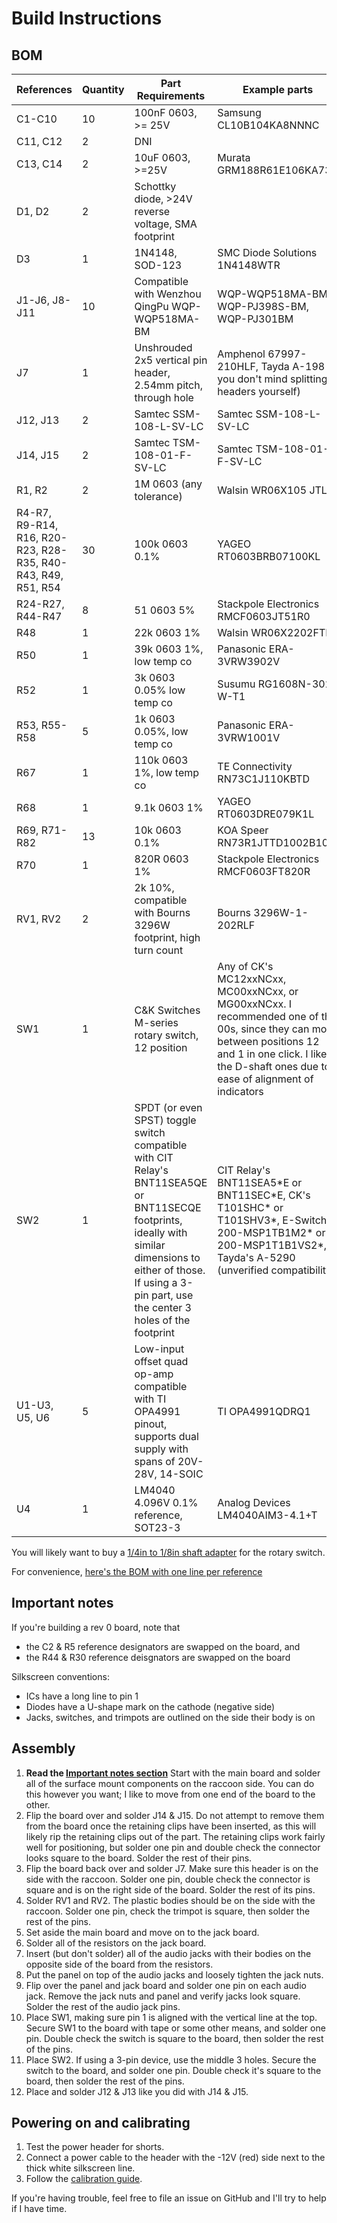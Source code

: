 # Build Instructions

## BOM

| References | Quantity | Part Requirements | Example parts |
| ---------- | -------- | ----------------- | ------------- |
| C1-C10 | 10 | 100nF 0603, >= 25V | Samsung CL10B104KA8NNNC |
| C11, C12   | 2        | DNI | |
| C13, C14   | 2        | 10uF 0603, >=25V | Murata GRM188R61E106KA73D |
| D1, D2     | 2        | Schottky diode, >24V reverse voltage, SMA footprint | | SS14 |
| D3         | 1        | 1N4148, SOD-123 | SMC Diode Solutions 1N4148WTR |
| J1-J6, J8-J11 | 10     | Compatible with Wenzhou QingPu WQP-WQP518MA-BM | WQP-WQP518MA-BM, WQP-PJ398S-BM, WQP-PJ301BM |
| J7         | 1        | Unshrouded 2x5 vertical pin header, 2.54mm pitch, through hole | Amphenol 67997-210HLF, Tayda A-198 (if you don't mind splitting headers yourself) |
| J12, J13   | 2        | Samtec SSM-108-L-SV-LC | Samtec SSM-108-L-SV-LC |
| J14, J15   | 2        | Samtec TSM-108-01-F-SV-LC | Samtec TSM-108-01-F-SV-LC |
| R1, R2     | 2        | 1M 0603 (any tolerance) | Walsin WR06X105 JTL |
| R4-R7, R9-R14, R16, R20-R23, R28-R35, R40-R43, R49, R51, R54 | 30 | 100k 0603 0.1% | YAGEO RT0603BRB07100KL |
| R24-R27, R44-R47 | 8 | 51 0603 5% | Stackpole Electronics RMCF0603JT51R0 |
| R48        | 1        | 22k 0603 1% | Walsin WR06X2202FTL |
| R50        | 1        | 39k 0603 1%, low temp co | Panasonic ERA-3VRW3902V |
| R52        | 1        | 3k 0603 0.05% low temp co | Susumu RG1608N-302-W-T1 |
| R53, R55-R58 | 5      | 1k 0603 0.05%, low temp co | Panasonic ERA-3VRW1001V |
| R67        | 1        | 110k 0603 1%, low temp co  | TE Connectivity RN73C1J110KBTD |
| R68        | 1        | 9.1k 0603 1% | YAGEO RT0603DRE079K1L |
| R69, R71-R82 | 13     | 10k 0603 0.1% | KOA Speer RN73R1JTTD1002B10 |
| R70        | 1        | 820R 0603 1%  | Stackpole Electronics RMCF0603FT820R |
| RV1, RV2   | 2        | 2k 10%, compatible with Bourns 3296W footprint, high turn count | Bourns 3296W-1-202RLF |
| SW1        | 1        | C&K Switches M-series rotary switch, 12 position | Any of CK's MC12xxNCxx, MC00xxNCxx, or MG00xxNCxx. I recommended one of the 00s, since they can move between positions 12 and 1 in one click. I like the D-shaft ones due to ease of alignment of indicators |
| SW2        | 1        | SPDT (or even SPST) toggle switch compatible with CIT Relay's BNT11SEA5QE or BNT11SECQE footprints, ideally with similar dimensions to either of those. If using a 3-pin part, use the center 3 holes of the footprint | CIT Relay's BNT11SEA5\*E or BNT11SEC\*E, CK's T101SHC\* or T101SHV3\*, E-Switch's 200-MSP1TB1M2\* or 200-MSP1T1B1VS2\*, Tayda's A-5290 (unverified compatibility)
| U1-U3, U5, U6 | 5     | Low-input offset quad op-amp compatible with TI OPA4991 pinout, supports dual supply with spans of 20V-28V, 14-SOIC | TI OPA4991QDRQ1 |
| U4         | 1        | LM4040 4.096V 0.1% reference, SOT23-3 | Analog Devices LM4040AIM3-4.1+T |

You will likely want to buy a [1/4in to 1/8in shaft adapter](https://www.amplifiedparts.com/products/potentiometer-adapter-sleeve-converts-125-shaft-14) for the rotary switch.

For convenience, [here's the BOM with one line per reference](placement_bom.md)

## Important notes

If you're building a rev 0 board, note that
- the C2 & R5 reference designators are swapped on the board, and
- the R44 & R30 reference deisgnators are swapped on the board

Silkscreen conventions:
- ICs have a long line to pin 1
- Diodes have a U-shape mark on the cathode (negative side)
- Jacks, switches, and trimpots are outlined on the side their body is on

## Assembly

1. **Read the [Important notes section](#important-notes)** Start with the main board and solder all of the surface mount components on the raccoon side. You can do this however you want; I like to move from one end of the board to the other.
1. Flip the board over and solder J14 & J15. Do not attempt to remove them from the board once the retaining clips have been inserted, as this will likely rip the retaining clips out of the part. The retaining clips work fairly well for positioning, but solder one pin and double check the connector looks square to the board. Solder the rest of their pins.
1. Flip the board back over and solder J7. Make sure this header is on the side with the raccoon. Solder one pin, double check the connector is square and is on the right side of the board. Solder the rest of its pins.
1. Solder RV1 and RV2. The plastic bodies should be on the side with the raccoon. Solder one pin, check the trimpot is square, then solder the rest of the pins.
1. Set aside the main board and move on to the jack board.
1. Solder all of the resistors on the jack board.
1. Insert (but don't solder) all of the audio jacks with their bodies on the opposite side of the board from the resistors.
1. Put the panel on top of the audio jacks and loosely tighten the jack nuts.
1. Flip over the panel and jack board and solder one pin on each audio jack. Remove the jack nuts and panel and verify jacks look square. Solder the rest of the audio jack pins.
1. Place SW1, making sure pin 1 is aligned with the vertical line at the top. Secure SW1 to the board with tape or some other means, and solder one pin. Double check the switch is square to the board, then solder the rest of the pins.
1. Place SW2. If using a 3-pin device, use the middle 3 holes. Secure the switch to the board, and solder one pin. Double check it's square to the board, then solder the rest of the pins.
1. Place and solder J12 & J13 like you did with J14 & J15.

## Powering on and calibrating

1. Test the power header for shorts.
1. Connect a power cable to the header with the -12V (red) side next to the thick white silkscreen line.
1. Follow the [calibration guide](README.md#calibration).

If you're having trouble, feel free to file an issue on GitHub and I'll try to help if I have time.

